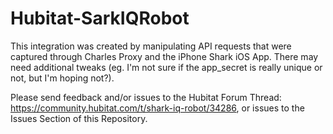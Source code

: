 # Hubitat-SarkIQRobot

This integration was created by manipulating API requests that were captured through Charles Proxy and the iPhone Shark iOS App. There may need additional tweaks (eg. I'm not sure if the app_secret is really unique or not, but I'm hoping not?). 

Please send feedback and/or issues to the Hubitat Forum Thread: https://community.hubitat.com/t/shark-iq-robot/34286, or issues to the Issues Section of this Repository.
